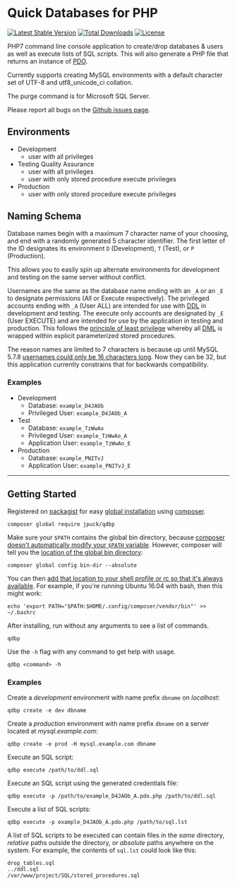 # Quick Databases for PHP

[![Latest Stable Version][7]][6]
[![Total Downloads][8]][6]
[![License][9]][6]

PHP7 command line console application to create/drop databases & users as well as execute
lists of SQL scripts. This will also generate a PHP file that returns an
instance of [PDO][10].

Currently supports creating MySQL environments with a default character set of
UTF-8 and utf8_unicode_ci collation.

The purge command is for Microsoft SQL Server.

Please report all bugs on the [Github issues page][4].

## Environments

* Development
    * user with all privileges
* Testing Quality Assurance
    * user with all privileges
    * user with only stored procedure execute privileges
* Production
    * user with only stored procedure execute privileges

## Naming Schema

Database names begin with a maximum 7 character name of your choosing, and end
with a randomly generated 5 character identifier. The first letter of the ID
designates its environment `D` (Development), `T` (Test), or `P` (Production).

This allows you to easily spin up alternate environments for development and
testing on the same server without conflict.

Usernames are the same as the database name ending with an `_A` or an `_E` to
designate permissions (All or Execute respectively).
The privileged accounts ending with `_A` (User ALL)
are intended for use with [DDL][1] in development and testing.
The execute only accounts are designated by `_E` (User EXECUTE)
and are intended for use by the application in testing and production.
This follows the [principle of least privilege][3] whereby
all [DML][2] is wrapped within explicit parameterized stored procedures.

The reason names are limited to 7 characters is because up until MySQL 5.7.8
[usernames could only be 16 characters long][11]. Now they can be 32, but this
application currently constrains that for backwards compatibility.

### Examples

* Development
    * Database:         `example_D4JAOb`
    * Privileged  User: `example_D4JAOb_A`
* Test
    * Database:         `example_TzWwAo`
    * Privileged  User: `example_TzWwAo_A`
    * Application User: `example_TzWwAo_E`
* Production
    * Database:         `example_PNITvJ`
    * Application User: `example_PNITvJ_E`

----------

## Getting Started

Registered on [packagist][6] for easy [global installation][12] using [composer][5].

    composer global require jpuck/qdbp

Make sure your `$PATH` contains the global bin directory,
because [composer doesn't automatically modify your `$PATH` variable][13].
However, composer will tell you the [location of the global bin directory][12]:

    composer global config bin-dir --absolute

You can then [add that location to your shell profile or rc so that it's always available][14].
For example, if you're running Ubuntu 16.04 with bash, then this might work:

    echo 'export PATH="$PATH:$HOME/.config/composer/vendor/bin"' >> ~/.bashrc

After installing, run without any arguments to see a list of commands.

    qdbp

Use the `-h` flag with any command to get help with usage.

    qdbp <command> -h

### Examples

Create a *development* environment with name prefix `dbname` on *localhost*:

    qdbp create -e dev dbname

Create a *production* environment with name prefix `dbname` on a server
located at *mysql.example.com*:

    qdbp create -e prod -H mysql.example.com dbname

Execute an SQL script:

    qdbp execute /path/to/ddl.sql

Execute an SQL script using the generated credentials file:

    qdbp execute -p /path/to/example_D4JAOb_A.pdo.php /path/to/ddl.sql

Execute a list of SQL scripts:

    qdbp execute -p example_D4JAOb_A.pdo.php /path/to/sql.lst

A list of SQL scripts to be executed can contain files in the *same* directory,
*relative* paths outside the directory, or *absolute* paths anywhere on the system.
For example, the contents of `sql.lst` could look like this:

    drop_tables.sql
    ../ddl.sql
    /var/www/project/SQL/stored_procedures.sql


  [1]:https://en.wikipedia.org/wiki/Data_definition_language
  [2]:https://en.wikipedia.org/wiki/Data_manipulation_language
  [3]:https://en.wikipedia.org/wiki/Principle_of_least_privilege
  [4]:https://github.com/jpuck/qdbp/issues
  [5]:https://getcomposer.org/
  [6]:https://packagist.org/packages/jpuck/qdbp
  [7]:https://poser.pugx.org/jpuck/qdbp/v/stable
  [8]:https://poser.pugx.org/jpuck/qdbp/downloads
  [9]:https://poser.pugx.org/jpuck/qdbp/license
  [10]:http://php.net/manual/en/book.pdo.php
  [11]:http://dev.mysql.com/doc/refman/5.7/en/user-names.html
  [12]:https://getcomposer.org/doc/03-cli.md#global
  [13]:https://github.com/composer/composer/issues/4072
  [14]:http://unix.stackexchange.com/a/26059/148062
